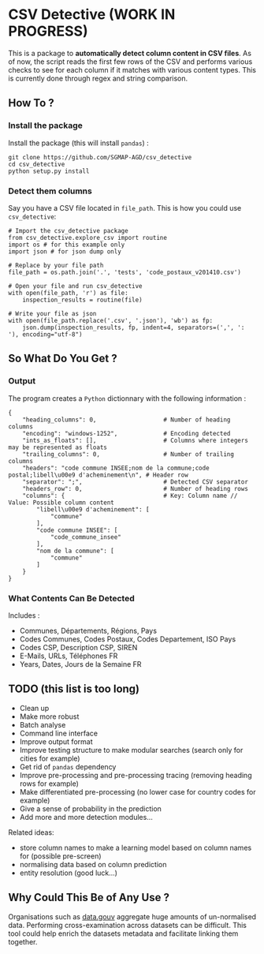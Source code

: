 # CSV Detective (WORK IN PROGRESS)

This is a package to **automatically detect column content in CSV files**. As of now, the script reads the first few rows of the CSV and performs various checks to see for each column if it matches with various content types. This is currently done through regex and string comparison.

## How To ?

### Install the package

Install the package (this will install `pandas`) :

```
git clone https://github.com/SGMAP-AGD/csv_detective
cd csv_detective
python setup.py install
```

### Detect them columns

Say you have a CSV file located in `file_path`. This is how you could use `csv_detective`:

```
# Import the csv_detective package
from csv_detective.explore_csv import routine
import os # for this example only
import json # for json dump only

# Replace by your file path
file_path = os.path.join('.', 'tests', 'code_postaux_v201410.csv')

# Open your file and run csv_detective
with open(file_path, 'r') as file:
	inspection_results = routine(file)

# Write your file as json
with open(file_path.replace('.csv', '.json'), 'wb') as fp:
    json.dump(inspection_results, fp, indent=4, separators=(',', ': '), encoding="utf-8")
```

## So What Do You Get ?

### Output

The program creates a `Python` dictionnary with the following information : 

```
{
    "heading_columns": 0, 					# Number of heading columns
    "encoding": "windows-1252", 			# Encoding detected
    "ints_as_floats": [],					# Columns where integers may be represented as floats
    "trailing_columns": 0,					# Number of trailing columns
    "headers": "code commune INSEE;nom de la commune;code postal;libell\u00e9 d'acheminement\n", # Header row
    "separator": ";",						# Detected CSV separator
    "headers_row": 0,						# Number of heading rows
    "columns": {							# Key: Column name // Value: Possible column content
        "libell\u00e9 d'acheminement": [
            "commune"
        ],
        "code commune INSEE": [
            "code_commune_insee"
        ],
        "nom de la commune": [
            "commune"
        ]
    }
}
```

### What Contents Can Be Detected

Includes : 

- Communes, Départements, Régions, Pays
- Codes Communes, Codes Postaux, Codes Departement, ISO Pays
- Codes CSP, Description CSP, SIREN 
- E-Mails, URLs, Téléphones FR
- Years, Dates, Jours de la Semaine FR

## TODO (this list is too long)

- Clean up
- Make more robust
- Batch analyse
- Command line interface
- Improve output format
- Improve testing structure to make modular searches (search only for cities for example)
- Get rid of `pandas` dependency
- Improve pre-processing and pre-processing tracing (removing heading rows for example)
- Make differentiated pre-processing (no lower case for country codes for example)
- Give a sense of probability in the prediction
- Add more and more detection modules...

Related ideas:

- store column names to make a learning model based on column names for (possible pre-screen)
- normalising data based on column prediction
- entity resolution (good luck...)

## Why Could This Be of Any Use ?

Organisations such as [data.gouv](http://data.gouv.fr) aggregate huge amounts of un-normalised data. Performing cross-examination across datasets can be difficult. This tool could help enrich the datasets metadata and facilitate linking them together.





